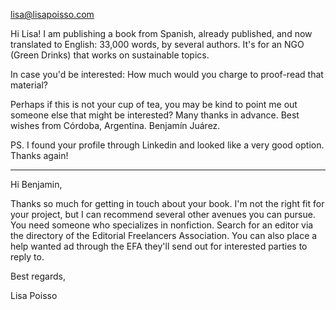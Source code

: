 lisa@lisapoisso.com

Hi Lisa! I am publishing a book from Spanish, already published, and now translated to English: 33,000 words, by several authors. It's for an NGO (Green Drinks) that works on sustainable topics. 

In case you'd be interested: 
How much would you charge to proof-read that material? 

Perhaps if this is not your cup of tea, you may be kind to point me out someone else that might be interested?
Many thanks in advance.
Best wishes from Córdoba, Argentina.
Benjamín Juárez.

PS. I found your profile through Linkedin and looked like a very good option. Thanks again!

******

Hi Benjamin,

Thanks so much for getting in touch about your book. I'm not the right fit for your project, but I can recommend several other avenues you can pursue. You need someone who specializes in nonfiction. Search for an editor via the directory of the Editorial Freelancers Association. You can also place a help wanted ad through the EFA they'll send out for interested parties to reply to.

Best regards,

Lisa Poisso 


